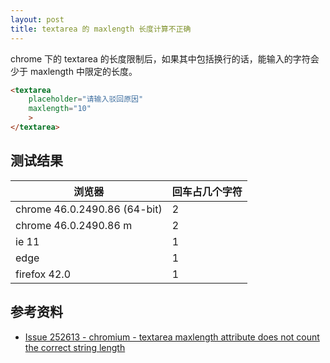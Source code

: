```yaml
---
layout: post
title: textarea 的 maxlength 长度计算不正确
---
```


chrome 下的 textarea 的长度限制后，如果其中包括换行的话，能输入的字符会少于 maxlength 中限定的长度。

```html
<textarea
    placeholder="请输入驳回原因"
    maxlength="10"
    >
</textarea>
```

## 测试结果

| 浏览器 | 回车占几个字符 |
|---------|---------|
| chrome 46.0.2490.86 (64-bit) | 2 |
| chrome 46.0.2490.86 m | 2 |
| ie 11 | 1 |
| edge | 1 |
| firefox 42.0 | 1 |

## 参考资料

- [Issue 252613 - chromium - textarea maxlength attribute does not count the correct string length](https://code.google.com/p/chromium/issues/detail?id=252613)
